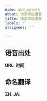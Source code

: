 ```yaml
---
name: add_voices
about: 请求添加语音
title: 请求添加语音
labels: ''
assignees: ''

---
```


## 语音出处
**URL**:
**时间**:

## 命名翻译
**ZH**:
**JA**:
